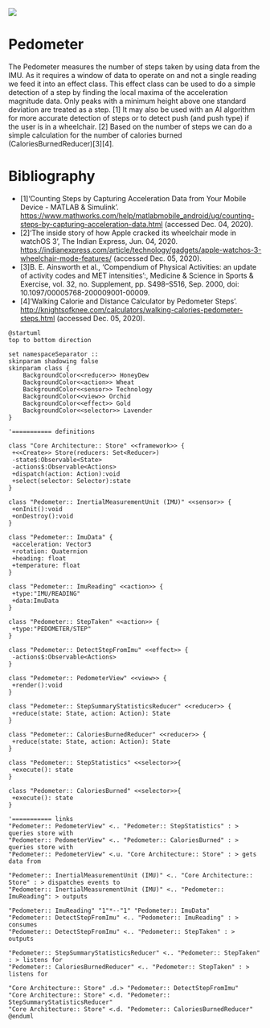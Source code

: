 ![](http://www.plantuml.com/plantuml/png/jLHHRyCq47xthpX5IBJ0EY7Ueb1jQykenDXek_7i9PVMQc87-z9IJVntpaaM1jJjYaGUskJytVVTPv_lnf6qL9U585C16NWrHAQ4J5bCIHajX4C2BKjqbKnnYPMqaeo5E1PkgxJ_BC5jP6RsIgyXbuN33ojf8Ps3Dm7ytCbqkxQcrjd45COcYSMiJj6En_2ZqNYOuluuJZQbCEpN3KewZd6edV5KAqmtccFhmt7WJk6UOOystQZiE0JpdDqpwDuKMKYkO4WZ-9FSeSxGYZ-4-FBxlnx8C5TQ-TAT4Er6H1DZ4MwzDd5-RJ6EOSay646Iv5QMk3TsowoyPLydoSIY9EJF1ZFeDinn3bAowBPlAE3A4UE-Y1zV7TgTV2qmMPBFvALszzpV5c_Rs9X5CkKgIUbcqE9YQDU6ySweZDTRfuDtmopTlGtZHjJRximzOMPA9BHiQgxHafB50qh7DalKzAmLmM3-y3oCe3-mrgdHSruSzA96Jz6HDOSk518fwwaa6JKSCasnG2jR5ozDZTznt1hgOh_KalCqltDuWpBZZeqXBuma3X2MbK_dQhjWM7NH9aVGDsVhWmuLnX5Rl5xCRgVpd-yZlyDSOjoL6g1S4bOhkKKTO7oQJHyVPglPudgvcZr50POf-gRoN3zOKxAYP-kR-UrCBmH8-_SNXVi8-WlaYxDDumVFgBUshCjIseDlIUL8fQvhtGZw8T0p-gz1qra-b_--WNzsPXiFw4raOQn2TrTRZTd_9zGQwnr5y74eU0Ny7TEQSC0qxjFrdgVvrvWfbDuwSVBCHgFJfSSmXjzgz6M0OsM4lQBDUSwmZ__8MOzEZaZFkKPouAyKvDQKGbmqTKRd-T_d8Jh07MeM8tEfI71UU05JKrMJ4o84WkZRwAkhA_uzFkt4sKiVhg3rc1hjwXBTPvY2WohivVILFyTPC1wrWznOSVfcNym7Gfmw_b4s6f-Rg2S94cQuOFfTnXNmBsvGPtLP_0a0)


# Pedometer
The Pedometer measures the number of steps taken by using data from the IMU. As it requires a window of data to operate on and not a single reading we feed it into an effect class. This effect class can be used to do a simple detection of a step by finding the local maxima of the acceleration magnitude data. Only peaks with a minimum height above one standard deviation are treated as a step. [1] It may also be used with an AI algorithm for more accurate detection of steps or to detect push (and push type) if the user is in a wheelchair. [2] Based on the number of steps we can do a simple calculation for the number of calories burned (CaloriesBurnedReducer)[3][4].

# Bibliography

- [1]‘Counting Steps by Capturing Acceleration Data from Your Mobile Device - MATLAB & Simulink’. https://www.mathworks.com/help/matlabmobile_android/ug/counting-steps-by-capturing-acceleration-data.html (accessed Dec. 04, 2020).
- [2]‘The inside story of how Apple cracked its wheelchair mode in watchOS 3’, The Indian Express, Jun. 04, 2020. https://indianexpress.com/article/technology/gadgets/apple-watchos-3-wheelchair-mode-features/ (accessed Dec. 05, 2020).
- [3]B. E. Ainsworth et al., ‘Compendium of Physical Activities: an update of activity codes and MET intensities’:, Medicine & Science in Sports & Exercise, vol. 32, no. Supplement, pp. S498–S516, Sep. 2000, doi: 10.1097/00005768-200009001-00009.
- [4]‘Walking Calorie and Distance Calculator by Pedometer Steps’. http://knightsofknee.com/calculators/walking-calories-pedometer-steps.html (accessed Dec. 05, 2020).



```plantuml
@startuml
top to bottom direction

set namespaceSeparator ::
skinparam shadowing false
skinparam class {
    BackgroundColor<<reducer>> HoneyDew
    BackgroundColor<<action>> Wheat
    BackgroundColor<<sensor>> Technology
    BackgroundColor<<view>> Orchid
    BackgroundColor<<effect>> Gold
    BackgroundColor<<selector>> Lavender
}

'=========== definitions

class "Core Architecture:: Store" <<framework>> {
 +<<Create>> Store(reducers: Set<Reducer>)
 -state$:Observable<State>
 -actions$:Observable<Actions>
 +dispatch(action: Action):void
 +select(selector: Selector):state
}

class "Pedometer:: InertialMeasurementUnit (IMU)" <<sensor>> {
 +onInit():void
 +onDestroy():void
}

class "Pedometer:: ImuData" {
 +acceleration: Vector3
 +rotation: Quaternion
 +heading: float
 +temperature: float
}

class "Pedometer:: ImuReading" <<action>> {
 +type:"IMU/READING"
 +data:ImuData
}

class "Pedometer:: StepTaken" <<action>> {
 +type:"PEDOMETER/STEP"
}

class "Pedometer:: DetectStepFromImu" <<effect>> {
 -actions$:Observable<Actions>
}

class "Pedometer:: PedometerView" <<view>> {
 +render():void
}

class "Pedometer:: StepSummaryStatisticsReducer" <<reducer>> {
 +reduce(state: State, action: Action): State
}

class "Pedometer:: CaloriesBurnedReducer" <<reducer>> {
 +reduce(state: State, action: Action): State
}

class "Pedometer:: StepStatistics" <<selector>>{
 +execute(): state
}

class "Pedometer:: CaloriesBurned" <<selector>>{
 +execute(): state
}

'=========== links
"Pedometer:: PedometerView" <.. "Pedometer:: StepStatistics" : > queries store with
"Pedometer:: PedometerView" <.. "Pedometer:: CaloriesBurned" : > queries store with
"Pedometer:: PedometerView" <.u. "Core Architecture:: Store" : > gets data from

"Pedometer:: InertialMeasurementUnit (IMU)" <.. "Core Architecture:: Store" : > dispatches events to
"Pedometer:: InertialMeasurementUnit (IMU)" <.. "Pedometer:: ImuReading": > outputs

"Pedometer:: ImuReading" "1"*--"1" "Pedometer:: ImuData"
"Pedometer:: DetectStepFromImu" <.. "Pedometer:: ImuReading" : > consumes
"Pedometer:: DetectStepFromImu" <.. "Pedometer:: StepTaken" : > outputs

"Pedometer:: StepSummaryStatisticsReducer" <.. "Pedometer:: StepTaken" : > listens for
"Pedometer:: CaloriesBurnedReducer" <.. "Pedometer:: StepTaken" : > listens for 

"Core Architecture:: Store" .d.> "Pedometer:: DetectStepFromImu"
"Core Architecture:: Store" <.d. "Pedometer:: StepSummaryStatisticsReducer"
"Core Architecture:: Store" <.d. "Pedometer:: CaloriesBurnedReducer"
@enduml
```
